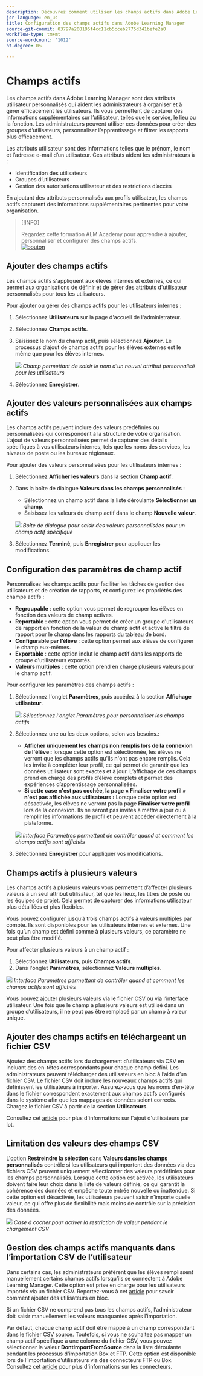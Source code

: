 ```yaml
---
description: Découvrez comment utiliser les champs actifs dans Adobe Learning Manager pour capturer, organiser et gérer des informations utilisateur personnalisées. Améliorez la création de rapports, le filtrage et la segmentation des utilisateurs grâce à des configurations de champs flexibles.
jcr-language: en_us
title: Configuration des champs actifs dans Adobe Learning Manager
source-git-commit: 03797a208195f4cc11cb5cceb2775d341befe2a0
workflow-type: tm+mt
source-wordcount: '1012'
ht-degree: 0%

---
```



# Champs actifs

Les champs actifs dans Adobe Learning Manager sont des attributs utilisateur personnalisés qui aident les administrateurs à organiser et à gérer efficacement les utilisateurs. Ils vous permettent de capturer des informations supplémentaires sur l’utilisateur, telles que le service, le lieu ou la fonction. Les administrateurs peuvent utiliser ces données pour créer des groupes d’utilisateurs, personnaliser l’apprentissage et filtrer les rapports plus efficacement.

Les attributs utilisateur sont des informations telles que le prénom, le nom et l’adresse e-mail d’un utilisateur. Ces attributs aident les administrateurs à :

* Identification des utilisateurs
* Groupes d’utilisateurs
* Gestion des autorisations utilisateur et des restrictions d’accès

En ajoutant des attributs personnalisés aux profils utilisateur, les champs actifs capturent des informations supplémentaires pertinentes pour votre organisation.

>[!INFO]
>
>Regardez cette formation ALM Academy pour apprendre à ajouter, personnaliser et configurer des champs actifs.<br>[![bouton](assets/launch-training-button.png)](https://content.adobelearningmanageracademy.com/app/learner?accountId=98632#/course/7555741)</br>

## Ajouter des champs actifs

Les champs actifs s&#39;appliquent aux élèves internes et externes, ce qui permet aux organisations de définir et de gérer des attributs d&#39;utilisateur personnalisés pour tous les utilisateurs.

Pour ajouter ou gérer des champs actifs pour les utilisateurs internes :

1. Sélectionnez **Utilisateurs** sur la page d&#39;accueil de l&#39;administrateur.

2. Sélectionnez **Champs actifs**.

3. Saisissez le nom du champ actif, puis sélectionnez **Ajouter**. Le processus d’ajout de champs actifs pour les élèves externes est le même que pour les élèves internes.

   ![](assets/add-active-field-alm.png)
   _Champ permettant de saisir le nom d&#39;un nouvel attribut personnalisé pour les utilisateurs_

4. Sélectionnez **Enregistrer**.

## Ajouter des valeurs personnalisées aux champs actifs

Les champs actifs peuvent inclure des valeurs prédéfinies ou personnalisées qui correspondent à la structure de votre organisation. L’ajout de valeurs personnalisées permet de capturer des détails spécifiques à vos utilisateurs internes, tels que les noms des services, les niveaux de poste ou les bureaux régionaux.

Pour ajouter des valeurs personnalisées pour les utilisateurs internes :

1. Sélectionnez **Afficher les valeurs** dans la section **Champ actif**.
2. Dans la boîte de dialogue **Valeurs dans les champs personnalisés** :

   * Sélectionnez un champ actif dans la liste déroulante **Sélectionner un champ**.
   * Saisissez les valeurs du champ actif dans le champ **Nouvelle valeur**.

   ![](assets/add-value-active-fields.png)
   _Boîte de dialogue pour saisir des valeurs personnalisées pour un champ actif spécifique_

3. Sélectionnez **Terminé**, puis **Enregistrer** pour appliquer les modifications.

## Configuration des paramètres de champ actif

Personnalisez les champs actifs pour faciliter les tâches de gestion des utilisateurs et de création de rapports, et configurez les propriétés des champs actifs :

* **Regroupable** : cette option vous permet de regrouper les élèves en fonction des valeurs de champ actives.
* **Reportable** : cette option vous permet de créer un groupe d&#39;utilisateurs de rapport en fonction de la valeur du champ actif et active le filtre de rapport pour le champ dans les rapports du tableau de bord.
* **Configurable par l’élève** : cette option permet aux élèves de configurer le champ eux-mêmes.
* **Exportable** : cette option inclut le champ actif dans les rapports de groupe d&#39;utilisateurs exportés.
* **Valeurs multiples** : cette option prend en charge plusieurs valeurs pour le champ actif.

Pour configurer les paramètres des champs actifs :

1. Sélectionnez l&#39;onglet **Paramètres**, puis accédez à la section **Affichage utilisateur**.

   ![](assets/settings-active-field.png)
   _Sélectionnez l&#39;onglet Paramètres pour personnaliser les champs actifs_

2. Sélectionnez une ou les deux options, selon vos besoins.:

   * **Afficher uniquement les champs non remplis lors de la connexion de l&#39;élève :** lorsque cette option est sélectionnée, les élèves ne verront que les champs actifs qu&#39;ils n&#39;ont pas encore remplis. Cela les invite à compléter leur profil, ce qui permet de garantir que les données utilisateur sont exactes et à jour. L’affichage de ces champs prend en charge des profils d’élève complets et permet des expériences d’apprentissage personnalisées.
   * **Si cette case n&#39;est pas cochée, la page « Finaliser votre profil » n&#39;est pas affichée aux utilisateurs :** Lorsque cette option est désactivée, les élèves ne verront pas la page **Finaliser votre profil** lors de la connexion. Ils ne seront pas invités à mettre à jour ou à remplir les informations de profil et peuvent accéder directement à la plateforme.

   ![](assets/user-display-alm.png)
   _Interface Paramètres permettant de contrôler quand et comment les champs actifs sont affichés_

3. Sélectionnez **Enregistrer** pour appliquer vos modifications.

## Champs actifs à plusieurs valeurs

Les champs actifs à plusieurs valeurs vous permettent d’affecter plusieurs valeurs à un seul attribut utilisateur, tel que les lieux, les titres de poste ou les équipes de projet. Cela permet de capturer des informations utilisateur plus détaillées et plus flexibles.

Vous pouvez configurer jusqu’à trois champs actifs à valeurs multiples par compte. Ils sont disponibles pour les utilisateurs internes et externes. Une fois qu’un champ est défini comme à plusieurs valeurs, ce paramètre ne peut plus être modifié.

Pour affecter plusieurs valeurs à un champ actif :

1. Sélectionnez **Utilisateurs**, puis **Champs actifs**.
2. Dans l&#39;onglet **Paramètres**, sélectionnez **Valeurs multiples**.

![](assets/multi-values.png)
_Interface Paramètres permettant de contrôler quand et comment les champs actifs sont affichés_

Vous pouvez ajouter plusieurs valeurs via le fichier CSV ou via l’interface utilisateur. Une fois que le champ à plusieurs valeurs est utilisé dans un groupe d’utilisateurs, il ne peut pas être remplacé par un champ à valeur unique.

## Ajouter des champs actifs en téléchargeant un fichier CSV

Ajoutez des champs actifs lors du chargement d’utilisateurs via CSV en incluant des en-têtes correspondants pour chaque champ défini. Les administrateurs peuvent télécharger des utilisateurs en bloc à l’aide d’un fichier CSV. Le fichier CSV doit inclure les nouveaux champs actifs qui définissent les utilisateurs à importer. Assurez-vous que les noms d’en-tête dans le fichier correspondent exactement aux champs actifs configurés dans le système afin que les mappages de données soient corrects. Chargez le fichier CSV à partir de la section **Utilisateurs**.

Consultez cet [article](/help/migrated/administrators/feature-summary/add-users-user-groups.md) pour plus d&#39;informations sur l&#39;ajout d&#39;utilisateurs par lot.

## Limitation des valeurs des champs CSV

L&#39;option **Restreindre la sélection** dans **Valeurs dans les champs personnalisés** contrôle si les utilisateurs qui importent des données via des fichiers CSV peuvent uniquement sélectionner des valeurs prédéfinies pour les champs personnalisés. Lorsque cette option est activée, les utilisateurs doivent faire leur choix dans la liste de valeurs définie, ce qui garantit la cohérence des données et empêche toute entrée nouvelle ou inattendue. Si cette option est désactivée, les utilisateurs peuvent saisir n’importe quelle valeur, ce qui offre plus de flexibilité mais moins de contrôle sur la précision des données.

![](assets/restrict-active.png)
_Case à cocher pour activer la restriction de valeur pendant le chargement CSV_

## Gestion des champs actifs manquants dans l’importation CSV de l’utilisateur

Dans certains cas, les administrateurs préfèrent que les élèves remplissent manuellement certains champs actifs lorsqu’ils se connectent à Adobe Learning Manager. Cette option est prise en charge pour les utilisateurs importés via un fichier CSV. Reportez-vous à cet [article](/help/migrated/administrators/feature-summary/add-users-user-groups.md) pour savoir comment ajouter des utilisateurs en bloc.

Si un fichier CSV ne comprend pas tous les champs actifs, l’administrateur doit saisir manuellement les valeurs manquantes après l’importation.

Par défaut, chaque champ actif doit être mappé à un champ correspondant dans le fichier CSV source. Toutefois, si vous ne souhaitez pas mapper un champ actif spécifique à une colonne du fichier CSV, vous pouvez sélectionner la valeur **DontImportFromSource** dans la liste déroulante pendant les processus d&#39;importation Box et FTP. Cette option est disponible lors de l’importation d’utilisateurs via des connecteurs FTP ou Box. Consultez cet [article](https://experienceleague.adobe.com/fr/docs/learning-manager/using/integration/connectors) pour plus d&#39;informations sur les connecteurs.


